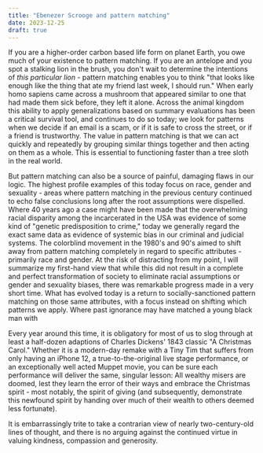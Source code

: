 ```yaml
---
title: "Ebenezer Scrooge and pattern matching"
date: 2023-12-25
draft: true
---
```

If you are a higher-order carbon based life form on planet Earth, you owe much of your existence to pattern matching. If you are an antelope and you spot a stalking lion in the brush, you don't wait to determine the intentions of _this particular lion_ - pattern matching enables you to think "that looks like enough like the thing that ate my friend last week, I should run." When early homo sapiens came across a mushroom that appeared similar to one that had made them sick before, they left it alone. Across the animal kingdom this ability to apply generalizations based on summary evaluations has been a critical survival tool, and continues to do so today; we look for patterns when we decide if an email is a scam, or if it is safe to cross the street, or if a friend is trustworthy. The value in pattern matching is that we can act quickly and repeatedly by grouping similar things together and then acting on them as a whole. This is essential to functioning faster than a tree sloth in the real world.

But pattern matching can also be a source of painful, damaging flaws in our logic. The highest profile examples of this today focus on race, gender and sexuality - areas where pattern matching in the previous century continued to echo false conclusions long after the root assumptions were dispelled. Where 40 years ago a case might have been made that the overwhelming racial disparity among the incarcerated in the USA was evidence of some kind of "genetic predisposition to crime," today we generally regard the exact same data as evidence of systemic bias in our criminal and judicial systems. 
The colorblind movement in the 1980's and 90's aimed to shift away from pattern matching completely in regard to specific attributes - primarily race and gender. At the risk of distracting from my point, I will summarize my first-hand view that while this did not result in a complete and perfect transformation of society to eliminate racial assumptions or gender and sexuality biases, there was remarkable progress made in a very short time. 
What has evolved today is a return to socially-sanctioned pattern matching on those same attributes, with a focus instead on shifting which patterns we apply. 
Where past ignorance may have matched a young black man with 

Every year around this time, it is obligatory for most of us to slog through at least a half-dozen adaptions of Charles Dickens' 1843 classic "A Christmas Carol." Whether it is a modern-day remake with a Tiny Tim that suffers from only having an iPhone 12, a true-to-the-original live stage performance, or an exceptionally well acted Muppet movie, you can be sure each performance will deliver the same, singular lesson: All wealthy misers are doomed, lest they learn the error of their ways and embrace the Christmas spirit - most notably, the spirit of giving (and subsequently, demonstrate this newfound spirit by handing over much of their wealth to others deemed less fortunate). 

It is embarrassingly trite to take a contrarian view of nearly two-century-old lines of thought, and there is no arguing against the continued virtue in valuing kindness, compassion and generosity.  


<!--stackedit_data:
eyJoaXN0b3J5IjpbMTU4OTcwNzgzMSwtMTAzNTY0NTQ3MSwtMj
g5MDU3MzI4LC01NDc2OTc4OTVdfQ==
-->